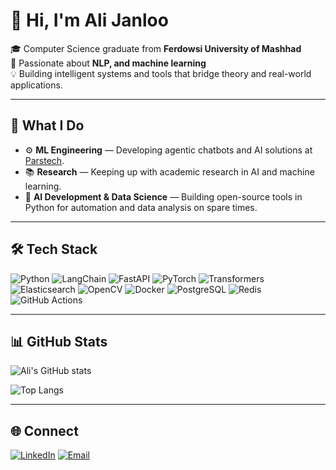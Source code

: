 # 👋 Hi, I'm Ali Janloo

🎓 Computer Science graduate from **Ferdowsi University of Mashhad**  
🤖 Passionate about **NLP, and machine learning**  
💡 Building intelligent systems and tools that bridge theory and real-world applications.

---

## 🧠 What I Do
- ⚙️ **ML Engineering** — Developing agentic chatbots and AI solutions at [Parstech](https://parstechai.com/).
- 📚 **Research** — Keeping up with academic research in AI and machine learning.
- 🚀 **AI Development & Data Science** — Building open-source tools in Python for automation and data analysis on spare times.


---

## 🛠️ Tech Stack
![Python](https://img.shields.io/badge/Python-3776AB?logo=python&logoColor=white)
![LangChain](https://img.shields.io/badge/LangChain-%23000000.svg?logo=chainlink&logoColor=white)
![FastAPI](https://img.shields.io/badge/FastAPI-009688?logo=fastapi&logoColor=white)
![PyTorch](https://img.shields.io/badge/PyTorch-EE4C2C?logo=pytorch&logoColor=white)
![Transformers](https://img.shields.io/badge/%F0%9F%A4%97%20Transformers-FFCC33)
![Elasticsearch](https://img.shields.io/badge/Elasticsearch-005571?logo=elasticsearch&logoColor=white)
![OpenCV](https://img.shields.io/badge/OpenCV-5C3EE8?logo=opencv&logoColor=white)
![Docker](https://img.shields.io/badge/Docker-2496ED?logo=docker&logoColor=white)
![PostgreSQL](https://img.shields.io/badge/PostgreSQL-336791?logo=postgresql&logoColor=white)
![Redis](https://img.shields.io/badge/Redis-DC382D?logo=redis&logoColor=white)
![GitHub Actions](https://img.shields.io/badge/GitHub%20Actions-2088FF?logo=githubactions&logoColor=white)

---

## 📊 GitHub Stats

![Ali's GitHub stats](https://github-readme-stats.vercel.app/api?username=Alijanloo&show_icons=true&theme=tokyonight)

![Top Langs](https://github-readme-stats.vercel.app/api/top-langs/?username=Alijanloo&layout=compact&theme=tokyonight)

---

## 🌐 Connect
[![LinkedIn](https://img.shields.io/badge/LinkedIn-0A66C2?logo=linkedin&logoColor=white)](https://www.linkedin.com/in/ali-janloo/)
[![Email](https://img.shields.io/badge/Email-D14836?logo=gmail&logoColor=white)](mailto:mahmoodjanlooali@gmail.com)
